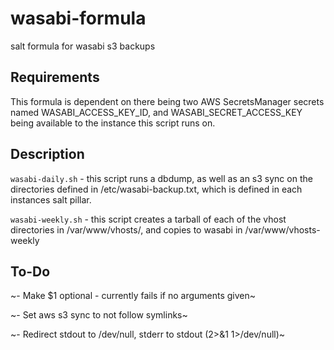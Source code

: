 # wasabi-formula
salt formula for wasabi s3 backups

## Requirements
This formula is dependent on there being two AWS SecretsManager secrets named WASABI_ACCESS_KEY_ID, and WASABI_SECRET_ACCESS_KEY being available to the instance this script runs on.

## Description

```wasabi-daily.sh``` - this script runs a dbdump, as well as an s3 sync on the directories defined in /etc/wasabi-backup.txt, which is defined in each instances salt pillar.

```wasabi-weekly.sh``` - this script creates a tarball of each of the vhost directories in /var/www/vhosts/, and copies to wasabi in /var/www/vhosts-weekly

## To-Do
~- Make $1 optional - currently fails if no arguments given~

~- Set aws s3 sync to not follow symlinks~

~- Redirect stdout to /dev/null, stderr to stdout (2>&1 1>/dev/null)~
